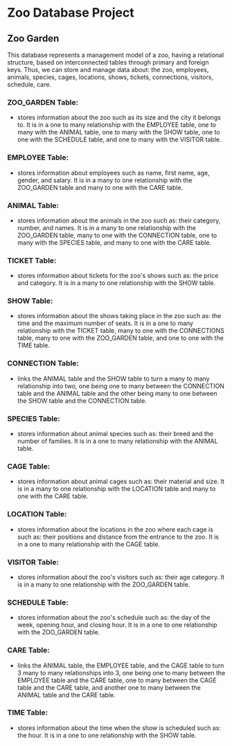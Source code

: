 # Zoo Database Project
## Zoo Garden
This database represents a management model of a zoo, having a relational structure, based on interconnected tables through primary and foreign keys. Thus, we can store and manage data about: the zoo, employees, animals, species, cages, locations, shows, tickets, connections, visitors, schedule, care.
### ZOO_GARDEN Table:
- stores information about the zoo such as its size and the city it belongs to. It is in a one to many relationship with the EMPLOYEE table, one to many with the ANIMAL table, one to many with the SHOW table, one to one with the SCHEDULE table, and one to many with the VISITOR table.
### EMPLOYEE Table: 
- stores information about employees such as name, first name, age, gender, and salary. It is in a many to one relationship with the ZOO_GARDEN table and many to one with the CARE table.
### ANIMAL Table:
- stores information about the animals in the zoo such as: their category, number, and names. It is in a many to one relationship with the ZOO_GARDEN table, many to one with the CONNECTION table, one to many with the SPECIES table, and many to one with the CARE table.
### TICKET Table:
- stores information about tickets for the zoo's shows such as: the price and category. It is in a many to one relationship with the SHOW table.
### SHOW Table:
- stores information about the shows taking place in the zoo such as: the time and the maximum number of seats. It is in a one to many relationship with the TICKET table, many to one with the CONNECTIONS table, many to one with the ZOO_GARDEN table, and one to one with the TIME table.
### CONNECTION Table:
- links the ANIMAL table and the SHOW table to turn a many to many relationship into two, one being one to many between the CONNECTION table and the ANIMAL table and the other being many to one between the SHOW table and the CONNECTION table.
### SPECIES Table:
- stores information about animal species such as: their breed and the number of families. It is in a one to many relationship with the ANIMAL table.
### CAGE Table:
- stores information about animal cages such as: their material and size. It is in a many to one relationship with the LOCATION table and many to one with the CARE table.
### LOCATION Table:
- stores information about the locations in the zoo where each cage is such as: their positions and distance from the entrance to the zoo. It is in a one to many relationship with the CAGE table.
### VISITOR Table:
- stores information about the zoo's visitors such as: their age category. It is in a many to one relationship with the ZOO_GARDEN table.
### SCHEDULE Table:
- stores information about the zoo's schedule such as: the day of the week, opening hour, and closing hour. It is in a one to one relationship with the ZOO_GARDEN table.
### CARE Table:
- links the ANIMAL table, the EMPLOYEE table, and the CAGE table to turn 3 many to many relationships into 3, one being one to many between the EMPLOYEE table and the CARE table, one to many between the CAGE table and the CARE table, and another one to many between the ANIMAL table and the CARE table.
### TIME Table:
- stores information about the time when the show is scheduled such as: the hour. It is in a one to one relationship with the SHOW table.
